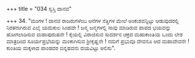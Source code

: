 +++
title = "034 ಸ್ವಸ್ತಿ ದಾನವ"

+++
34. "ಮಂಗಳ ! ದಾನವ ರಾಜರುಗಳೆಂಬ ಆನೆಗಳ ನೆತ್ತಿಗಳ ಮೇಲೆ ಅಂಕುಶವನ್ನಿಟ್ಟು ಆಡುವುದರಲ್ಲಿ ನಿರತನಾಗಿರುವ ಎಲೈ ಯದುಕುಲ ಸಿಂಹವೇ ! ಜನ್ಮ ಜನ್ಮಗಳಲ್ಲಿ ನಾವು ಮಾಡಿರುವ ಪಾಪದ ಭಯವನ್ನು ಹೋಗಲಾಡಿಸುವ ಮಹಾಪುರುಷನೇ ! ಕೈಯಲ್ಲಿ ವಿರಾಜಿಸುವ ಸುದರ್ಶನ ಚಕ್ರದ ಮಹಾಕಾಂತಿಯ ಒಂದು ಲೇಶ ಮಾತ್ರದಿಂದ ಸೂರ್ಯಪ್ರಭೆಯನ್ನು ಮಂಕಾಗಿಸುವ ಶ್ರೀಕೃಷ್ಣನೇ ! ನಮಗೆ ಪ್ರಭುವೂ ದೇವನೂ ಆದ ಮಹಾದೇವನೇ ! ಕುಂತಿಯ ಮಕ್ಕಳಾದ ಪಾಂಡವರ ಬಿನ್ನಹವನು ದಯವಿಟ್ಟು ಆಲಿಸು".